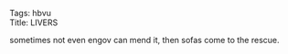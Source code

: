 Tags: hbvu  
Title: LIVERS  
  
sometimes not even engov can mend it, then sofas come to the rescue.  
